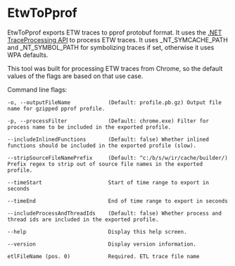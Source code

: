 # EtwToPprof

EtwToPprof exports ETW traces to pprof protobuf format.  It uses the [.NET
TraceProcessing
API](https://www.nuget.org/packages/Microsoft.Windows.EventTracing.Processing.All)
to process ETW traces.  It uses _NT_SYMCACHE_PATH and _NT_SYMBOL_PATH for
symbolizing traces if set, otherwise it uses WPA defaults.

This tool was built for processing ETW traces from Chrome, so the default values
of the flags are based on that use case.

Command line flags:

    -o, --outputFileName            (Default: profile.pb.gz) Output file name for gzipped pprof profile.

    -p, --processFilter             (Default: chrome.exe) Filter for process name to be included in the exported profile.

    --includeInlinedFunctions       (Default: false) Whether inlined functions should be included in the exported profile (slow).

    --stripSourceFileNamePrefix     (Default: ^c:/b/s/w/ir/cache/builder/) Prefix regex to strip out of source file names in the exported profile.

    --timeStart                     Start of time range to export in seconds

    --timeEnd                       End of time range to export in seconds

    --includeProcessAndThreadIds    (Default: false) Whether process and thread ids are included in the exported profile.

    --help                          Display this help screen.

    --version                       Display version information.

    etlFileName (pos. 0)            Required. ETL trace file name
